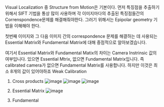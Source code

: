 Visual Localization 중 Structure from Motion은 기본이다.
먼저 특징점을 추출하기 위해서 SIFT 기법을 통상 많이 사용하며 각 이미지마다의 추출된 특징점들간의
Correnspondence문제를 해결해줘야한다.
그러기 위해서는 Epipolar geometry 기법을 이해해야 한다. 

첫번째 이미지와 그 다음 이미지 간의 correspondence 문제를 해결하는 데 사용되는
Essential Matrix와 Fundamental Matrix에 대해 중점적으로 알아보겠습니다. 

여기서 Essential Matrix와 Fundamental Matix의 차이는
Camera Instrinsic 값의 여부입니다. 있으면 Essential Mtrix, 없으면 Fundamental Matrix입니다.
즉 calibrated camera가 없으면 Fundamental Matrix를 사용합니다. 하지만 이것은 최소 8개의 값이 있어야하죠
Weak Calibration

1. Cross products
![image](https://user-images.githubusercontent.com/76835313/147447783-b9ce5f15-38e6-42c5-aa34-6d8252e33785.png)
![image](https://user-images.githubusercontent.com/76835313/147447809-779c7ddb-5d67-4485-8628-c370f46ddeb2.png)
![image](https://user-images.githubusercontent.com/76835313/147447829-a716d9db-8126-4a0a-a57f-d36225d822e6.png)

2. Essential Matrix
![image](https://user-images.githubusercontent.com/76835313/147449113-5cf444b7-be3c-4698-8dce-cb01852ea754.png)

3. Fundamental
